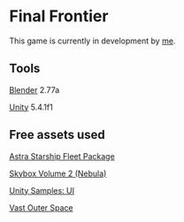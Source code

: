 # Final Frontier

This game is currently in development by [me](http://cicanci.com).

## Tools

[Blender](https://www.blender.org/) 2.77a

[Unity](http://unity3d.com) 5.4.1f1

## Free assets used

[Astra Starship Fleet Package](https://www.assetstore.unity3d.com/en/#!/content/4392)

[Skybox Volume 2 (Nebula)](https://www.assetstore.unity3d.com/en/#!/content/3392)

[Unity Samples: UI](https://www.assetstore.unity3d.com/en/#!/content/25468)

[Vast Outer Space](https://www.assetstore.unity3d.com/en/#!/content/38913)
